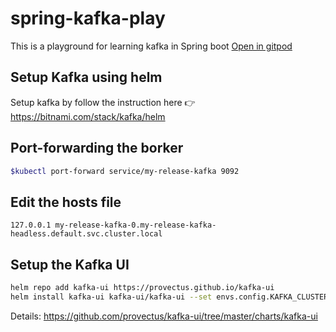 # spring-kafka-play
This is a playground for learning kafka in Spring boot
[Open in gitpod](gitpod.io/#https://github.com/tamnm/spring-kafka-play)

## Setup Kafka using helm

Setup kafka by follow the instruction here 👉https://bitnami.com/stack/kafka/helm

## Port-forwarding the borker

```bash
$kubectl port-forward service/my-release-kafka 9092
```

## Edit the hosts file 

```hosts
127.0.0.1 my-release-kafka-0.my-release-kafka-headless.default.svc.cluster.local
```

## Setup the Kafka UI

```bash
helm repo add kafka-ui https://provectus.github.io/kafka-ui
helm install kafka-ui kafka-ui/kafka-ui --set envs.config.KAFKA_CLUSTERS_0_NAME=local --set envs.config.KAFKA_CLUSTERS_0_BOOTSTRAPSERVERS=my-release-kafka:9092
```

Details: https://github.com/provectus/kafka-ui/tree/master/charts/kafka-ui
